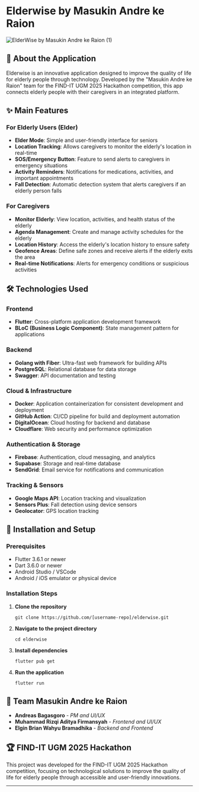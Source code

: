 # Elderwise by Masukin Andre ke Raion
![ElderWise by Masukin Andre ke Raion (1)](https://github.com/user-attachments/assets/73bd0027-17f8-432e-9a31-b3d01ff1192b)

## 🌟 About the Application

Elderwise is an innovative application designed to improve the quality of life for elderly people through technology. Developed by the "Masukin Andre ke Raion" team for the FIND-IT UGM 2025 Hackathon competition, this app connects elderly people with their caregivers in an integrated platform.

## ✨ Main Features

### For Elderly Users (Elder)

- **Elder Mode**: Simple and user-friendly interface for seniors
- **Location Tracking**: Allows caregivers to monitor the elderly's location in real-time
- **SOS/Emergency Button**: Feature to send alerts to caregivers in emergency situations
- **Activity Reminders**: Notifications for medications, activities, and important appointments
- **Fall Detection**: Automatic detection system that alerts caregivers if an elderly person falls

### For Caregivers

- **Monitor Elderly**: View location, activities, and health status of the elderly
- **Agenda Management**: Create and manage activity schedules for the elderly
- **Location History**: Access the elderly's location history to ensure safety
- **Geofence Areas**: Define safe zones and receive alerts if the elderly exits the area
- **Real-time Notifications**: Alerts for emergency conditions or suspicious activities

## 🛠️ Technologies Used

### Frontend

- **Flutter**: Cross-platform application development framework
- **BLoC (Business Logic Component)**: State management pattern for applications

### Backend

- **Golang with Fiber**: Ultra-fast web framework for building APIs
- **PostgreSQL**: Relational database for data storage
- **Swagger**: API documentation and testing

### Cloud & Infrastructure

- **Docker**: Application containerization for consistent development and deployment
- **GitHub Action**: CI/CD pipeline for build and deployment automation
- **DigitalOcean**: Cloud hosting for backend and database
- **Cloudflare**: Web security and performance optimization

### Authentication & Storage

- **Firebase**: Authentication, cloud messaging, and analytics
- **Supabase**: Storage and real-time database
- **SendGrid**: Email service for notifications and communication

### Tracking & Sensors

- **Google Maps API**: Location tracking and visualization
- **Sensors Plus**: Fall detection using device sensors
- **Geolocator**: GPS location tracking

## 🚀 Installation and Setup

### Prerequisites

- Flutter 3.6.1 or newer
- Dart 3.6.0 or newer
- Android Studio / VSCode
- Android / iOS emulator or physical device

### Installation Steps

1. **Clone the repository**

   ```
   git clone https://github.com/[username-repo]/elderwise.git
   ```

2. **Navigate to the project directory**

   ```
   cd elderwise
   ```

3. **Install dependencies**

   ```
   flutter pub get
   ```

4. **Run the application**
   ```
   flutter run
   ```

## 👥 Team Masukin Andre ke Raion

- **Andreas Bagasgoro** - _PM and UI/UX_
- **Muhammad Rizqi Aditya Firmansyah** - _Frontend and UI/UX_
- **Elgin Brian Wahyu Bramadhika** - _Backend and Frontend_

## 🏆 FIND-IT UGM 2025 Hackathon

This project was developed for the FIND-IT UGM 2025 Hackathon competition, focusing on technological solutions to improve the quality of life for elderly people through accessible and user-friendly innovations.

---

